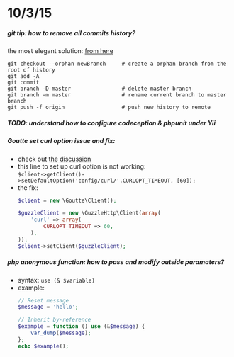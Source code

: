 10/3/15
=======

##### git tip: how to remove all commits history?
the most elegant solution: [from here](http://stackoverflow.com/a/13102849/1369136)
```git
git checkout --orphan newBranch 	# create a orphan branch from the root of history
git add -A
git commit 
git branch -D master  				# delete master branch
git branch -m master				# rename current branch to master branch
git push -f origin					# push new history to remote
```


##### TODO: understand how to configure codeception & phpunit under Yii

##### Goutte set curl option issue and fix:
*	check out [the discussion](https://github.com/FriendsOfPHP/Goutte/issues/234)
*	this line to set up curl option is not working:		
    `$client->getClient()->setDefaultOption('config/curl/'.CURLOPT_TIMEOUT, [60]);	`
*	the fix:
	```php
	$client = new \Goutte\Client();

	$guzzleClient = new \GuzzleHttp\Client(array(
	    'curl' => array(
	        CURLOPT_TIMEOUT => 60,
	    ),
	));
	$client->setClient($guzzleClient);
	```

##### php anonymous function: how to pass and modify outside paramaters?
*	syntax: `use (& $variable)` 
*	example:
	```php
	// Reset message
	$message = 'hello';

	// Inherit by-reference
	$example = function () use (&$message) {
	    var_dump($message);
	};
	echo $example();
	```